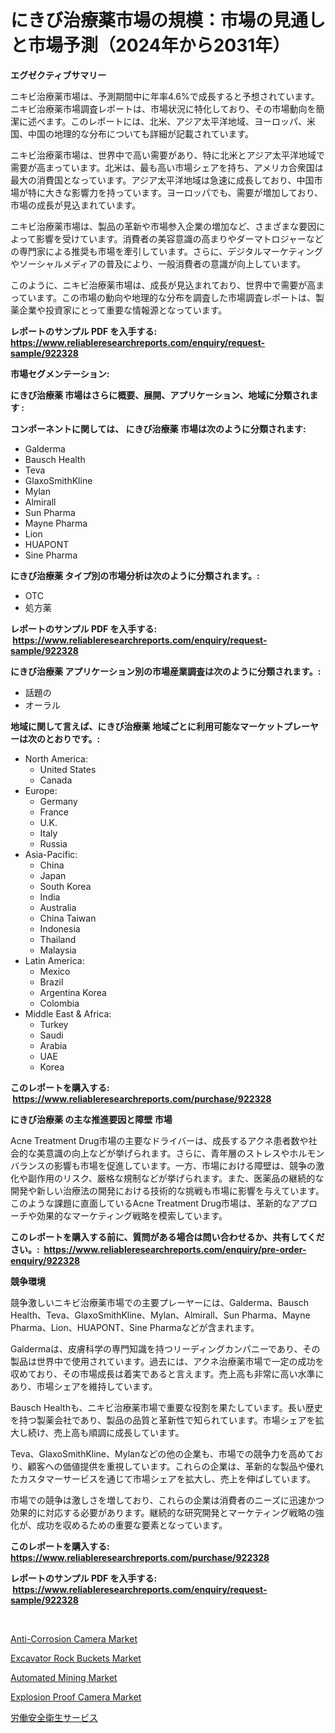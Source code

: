 <p><h1>にきび治療薬市場の規模：市場の見通しと市場予測（2024年から2031年）</h1></p><p><strong>エグゼクティブサマリー</strong></p>
<p><p>ニキビ治療薬市場は、予測期間中に年率4.6%で成長すると予想されています。ニキビ治療薬市場調査レポートは、市場状況に特化しており、その市場動向を簡潔に述べます。このレポートには、北米、アジア太平洋地域、ヨーロッパ、米国、中国の地理的な分布についても詳細が記載されています。</p><p>ニキビ治療薬市場は、世界中で高い需要があり、特に北米とアジア太平洋地域で需要が高まっています。北米は、最も高い市場シェアを持ち、アメリカ合衆国は最大の消費国となっています。アジア太平洋地域は急速に成長しており、中国市場が特に大きな影響力を持っています。ヨーロッパでも、需要が増加しており、市場の成長が見込まれています。</p><p>ニキビ治療薬市場は、製品の革新や市場参入企業の増加など、さまざまな要因によって影響を受けています。消費者の美容意識の高まりやダーマトロジャーなどの専門家による推奨も市場を牽引しています。さらに、デジタルマーケティングやソーシャルメディアの普及により、一般消費者の意識が向上しています。</p><p>このように、ニキビ治療薬市場は、成長が見込まれており、世界中で需要が高まっています。この市場の動向や地理的な分布を調査した市場調査レポートは、製薬企業や投資家にとって重要な情報源となっています。</p></p>
<p><strong>レポートのサンプル PDF を入手する: <a href="https://www.reliableresearchreports.com/enquiry/request-sample/922328">https://www.reliableresearchreports.com/enquiry/request-sample/922328</a></strong></p>
<p><strong>市場セグメンテーション:</strong></p>
<p><strong> にきび治療薬 市場はさらに概要、展開、アプリケーション、地域に分類されます :</strong></p>
<p><strong>コンポーネントに関しては、 にきび治療薬 市場は次のように分類されます: &nbsp;</strong></p>
<p><ul><li>Galderma</li><li>Bausch Health</li><li>Teva</li><li>GlaxoSmithKline</li><li>Mylan</li><li>Almirall</li><li>Sun Pharma</li><li>Mayne Pharma</li><li>Lion</li><li>HUAPONT</li><li>Sine Pharma</li></ul></p>
<p><strong> にきび治療薬 タイプ別の市場分析は次のように分類されます。:</strong></p>
<p><ul><li>OTC</li><li>処方薬</li></ul></p>
<p><strong>レポートのサンプル PDF を入手する: &nbsp;<a href="https://www.reliableresearchreports.com/enquiry/request-sample/922328">https://www.reliableresearchreports.com/enquiry/request-sample/922328</a></strong></p>
<p><strong> にきび治療薬 アプリケーション別の市場産業調査は次のように分類されます。:</strong></p>
<p><ul><li>話題の</li><li>オーラル</li></ul></p>
<p><strong>地域に関して言えば、にきび治療薬 地域ごとに利用可能なマーケットプレーヤーは次のとおりです。:</strong></p>
<p><ul>
    <li>
        North America:
        <ul>
            <li>United States</li>
            <li>Canada</li>
        </ul>
    </li>
    <li>
        Europe:
        <ul>
            <li>Germany</li>
            <li>France</li>
            <li>U.K.</li>
            <li>Italy</li>
            <li>Russia</li>
        </ul>
    </li>
    <li>
        Asia-Pacific:
        <ul>
            <li>China</li>
            <li>Japan</li>
            <li>South Korea</li>
            <li>India</li>
            <li>Australia</li>
            <li>China Taiwan</li>
            <li>Indonesia</li>
            <li>Thailand</li>
            <li>Malaysia</li>
        </ul>
    </li>
    <li>
        Latin America:
        <ul>
            <li>Mexico</li>
            <li>Brazil</li>
            <li>Argentina Korea</li>
            <li>Colombia</li>
        </ul>
    </li>
    <li>
        Middle East & Africa:
        <ul>
            <li>Turkey</li>
            <li>Saudi</li>
            <li>Arabia</li>
            <li>UAE</li>
            <li>Korea</li>
        </ul>
    </li>
    </ul></p>
<p><strong>このレポートを購入する: &nbsp;<a href="https://www.reliableresearchreports.com/purchase/922328">https://www.reliableresearchreports.com/purchase/922328</a></strong></p>
<p><strong>にきび治療薬 の主な推進要因と障壁 市場</strong></p>
<p><p>Acne Treatment Drug市場の主要なドライバーは、成長するアクネ患者数や社会的な美意識の向上などが挙げられます。さらに、青年層のストレスやホルモンバランスの影響も市場を促進しています。一方、市場における障壁は、競争の激化や副作用のリスク、厳格な規制などが挙げられます。また、医薬品の継続的な開発や新しい治療法の開発における技術的な挑戦も市場に影響を与えています。このような課題に直面しているAcne Treatment Drug市場は、革新的なアプローチや効果的なマーケティング戦略を模索しています。</p></p>
<p><strong>このレポートを購入する前に、質問がある場合は問い合わせるか、共有してください。:&nbsp; <a href="https://www.reliableresearchreports.com/enquiry/pre-order-enquiry/922328">https://www.reliableresearchreports.com/enquiry/pre-order-enquiry/922328</a></strong></p>
<p><strong>競争環境</strong></p>
<p><p>競争激しいニキビ治療薬市場での主要プレーヤーには、Galderma、Bausch Health、Teva、GlaxoSmithKline、Mylan、Almirall、Sun Pharma、Mayne Pharma、Lion、HUAPONT、Sine Pharmaなどが含まれます。</p><p>Galdermaは、皮膚科学の専門知識を持つリーディングカンパニーであり、その製品は世界中で使用されています。過去には、アクネ治療薬市場で一定の成功を収めており、その市場成長は着実であると言えます。売上高も非常に高い水準にあり、市場シェアを維持しています。</p><p>Bausch Healthも、ニキビ治療薬市場で重要な役割を果たしています。長い歴史を持つ製薬会社であり、製品の品質と革新性で知られています。市場シェアを拡大し続け、売上高も順調に成長しています。</p><p>Teva、GlaxoSmithKline、Mylanなどの他の企業も、市場での競争力を高めており、顧客への価値提供を重視しています。これらの企業は、革新的な製品や優れたカスタマーサービスを通じて市場シェアを拡大し、売上を伸ばしています。</p><p>市場での競争は激しさを増しており、これらの企業は消費者のニーズに迅速かつ効果的に対応する必要があります。継続的な研究開発とマーケティング戦略の強化が、成功を収めるための重要な要素となっています。</p></p>
<p><strong>このレポートを購入する: &nbsp; <a href="https://www.reliableresearchreports.com/purchase/922328">https://www.reliableresearchreports.com/purchase/922328</a></strong></p>
<p><strong>レポートのサンプル PDF を入手する: &nbsp;<a href="https://www.reliableresearchreports.com/enquiry/request-sample/922328">https://www.reliableresearchreports.com/enquiry/request-sample/922328</a></strong><strong></strong></p>
<p>&nbsp;</p>
<p><p><a href="https://issuu.com/reportprime-2/docs/anti-corrosion-camera-market-size-2030.pptx">Anti-Corrosion Camera Market</a></p><p><a href="https://github.com/josesg55/Market-Research-Report-List-1/blob/main/excavator-rock-buckets-market.md">Excavator Rock Buckets Market</a></p><p><a href="https://github.com/mancsybtousav/Market-Research-Report-List-1/blob/main/automated-mining-market.md">Automated Mining Market</a></p><p><a href="https://issuu.com/reportprime-2/docs/explosion-proof-camera-market-size-2030.pptx">Explosion Proof Camera Market</a></p><p><a href="https://github.com/lababdou/Market-Research-Report-List-2/blob/main/6790447182500.md">労働安全衛生サービス</a></p></p>